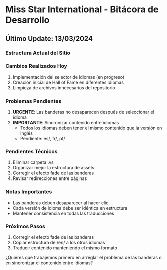 # Miss Star International - Bitácora de Desarrollo

## Último Update: 13/03/2024

### Estructura Actual del Sitio 

### Cambios Realizados Hoy
1. Implementación del selector de idiomas (en progreso)
2. Creación inicial de Hall of Fame en diferentes idiomas
3. Limpieza de archivos innecesarios del repositorio

### Problemas Pendientes
1. **URGENTE**: Las banderas no desaparecen después de seleccionar el idioma
2. **IMPORTANTE**: Sincronizar contenido entre idiomas
   - Todos los idiomas deben tener el mismo contenido que la versión en inglés
   - Pendiente: es/, fr/, pt/

### Pendientes Técnicos
1. Eliminar carpeta .vs
2. Organizar mejor la estructura de assets
3. Corregir el efecto fade de las banderas
4. Revisar redirecciones entre páginas

### Notas Importantes
- Las banderas deben desaparecer al hacer clic
- Cada versión de idioma debe ser idéntica en estructura
- Mantener consistencia en todas las traducciones

### Próximos Pasos
1. Corregir el efecto fade de las banderas
2. Copiar estructura de /en/ a los otros idiomas
3. Traducir contenido manteniendo el mismo formato

¿Quieres que trabajemos primero en arreglar el problema de las banderas o en sincronizar el contenido entre idiomas? 